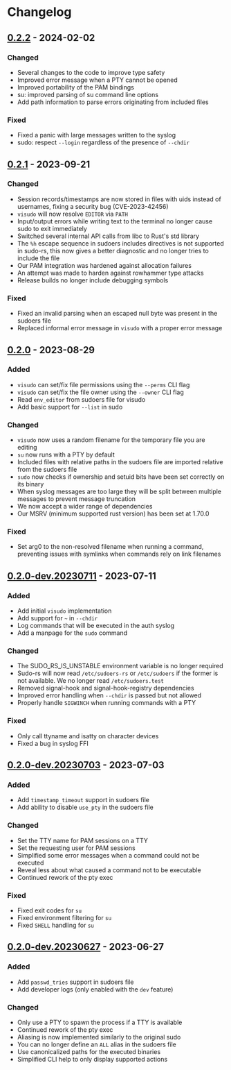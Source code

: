 # Changelog

## [0.2.2] - 2024-02-02

### Changed
- Several changes to the code to improve type safety
- Improved error message when a PTY cannot be opened
- Improved portability of the PAM bindings
- su: improved parsing of su command line options
- Add path information to parse errors originating from included files

### Fixed
- Fixed a panic with large messages written to the syslog
- sudo: respect `--login` regardless of the presence of `--chdir`

## [0.2.1] - 2023-09-21

### Changed
- Session records/timestamps are now stored in files with uids instead of
  usernames, fixing a security bug (CVE-2023-42456)
- `visudo` will now resolve `EDITOR` via `PATH`
- Input/output errors while writing text to the terminal no longer cause sudo to
  exit immediately
- Switched several internal API calls from libc to Rust's std library
- The `%h` escape sequence in sudoers includes directives is not supported in
  sudo-rs, this now gives a better diagnostic and no longer tries to include the
  file
- Our PAM integration was hardened against allocation failures
- An attempt was made to harden against rowhammer type attacks
- Release builds no longer include debugging symbols

### Fixed
- Fixed an invalid parsing when an escaped null byte was present in the sudoers
  file
- Replaced informal error message in `visudo` with a proper error message


## [0.2.0] - 2023-08-29

### Added
- `visudo` can set/fix file permissions using the `--perms` CLI flag
- `visudo` can set/fix the file owner using the `--owner` CLI flag
- Read `env_editor` from sudoers file for visudo
- Add basic support for `--list` in sudo

### Changed
- `visudo` now uses a random filename for the temporary file you are editing
- `su` now runs with a PTY by default
- Included files with relative paths in the sudoers file are imported relative
  from the sudoers file
- `sudo` now checks if ownership and setuid bits have been set correctly on
  its binary
- When syslog messages are too large they will be split between multiple
  messages to prevent message truncation
- We now accept a wider range of dependencies
- Our MSRV (minimum supported rust version) has been set at 1.70.0

### Fixed
- Set arg0 to the non-resolved filename when running a command, preventing
  issues with symlinks when commands rely on link filenames

## [0.2.0-dev.20230711] - 2023-07-11

### Added
- Add initial `visudo` implementation
- Add support for `~` in `--chdir`
- Log commands that will be executed in the auth syslog
- Add a manpage for the `sudo` command

### Changed
- The SUDO_RS_IS_UNSTABLE environment variable is no longer required
- Sudo-rs will now read `/etc/sudoers-rs` or `/etc/sudoers` if the former is
  not available. We no longer read `/etc/sudoers.test`
- Removed signal-hook and signal-hook-registry dependencies
- Improved error handling when `--chdir` is passed but not allowed
- Properly handle `SIGWINCH` when running commands with a PTY

### Fixed
- Only call ttyname and isatty on character devices
- Fixed a bug in syslog FFI

## [0.2.0-dev.20230703] - 2023-07-03

### Added
- Add `timestamp_timeout` support in sudoers file
- Add ability to disable `use_pty` in the sudoers file

### Changed
- Set the TTY name for PAM sessions on a TTY
- Set the requesting user for PAM sessions
- Simplified some error messages when a command could not be executed
- Reveal less about what caused a command not to be executable
- Continued rework of the pty exec

### Fixed
- Fixed exit codes for `su`
- Fixed environment filtering for `su`
- Fixed `SHELL` handling for `su`

## [0.2.0-dev.20230627] - 2023-06-27

### Added
- Add `passwd_tries` support in sudoers file
- Add developer logs (only enabled with the `dev` feature)

### Changed
- Only use a PTY to spawn the process if a TTY is available
- Continued rework of the pty exec
- Aliasing is now implemented similarly to the original sudo
- You can no longer define an `ALL` alias in the sudoers file
- Use canonicalized paths for the executed binaries
- Simplified CLI help to only display supported actions

[0.2.2]: https://github.com/memorysafety/sudo-rs/compare/v0.2.1...v0.2.2
[0.2.1]: https://github.com/memorysafety/sudo-rs/compare/v0.2.0...v0.2.1
[0.2.0]: https://github.com/memorysafety/sudo-rs/compare/v0.2.0-dev.20230711...v0.2.0
[0.2.0-dev.20230711]: https://github.com/memorysafety/sudo-rs/compare/v0.2.0-dev.20230703...v0.2.0-dev.20230711
[0.2.0-dev.20230703]: https://github.com/memorysafety/sudo-rs/compare/v0.2.0-dev.20230627...v0.2.0-dev.20230703
[0.2.0-dev.20230627]: https://github.com/memorysafety/sudo-rs/compare/v0.1.0-dev.20230620...v0.2.0-dev.20230627
